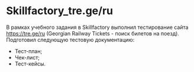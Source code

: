 # Skillfactory_tre.ge/ru
В рамках учебного задания в Skillfactory выполнил тестирование сайта https://tre.ge/ru (Georgian Railway Tickets - поиск билетов на поезд).
Подготовил следующую тестовую документацию:
- Тест-план;
- Чек-лист;
- Тест-кейсы.
